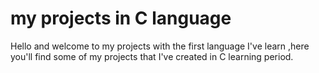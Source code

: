 # my projects in C language
 Hello and welcome to my projects with the first language I've learn ,here you'll find some of my projects that I've created in C learning period.  
